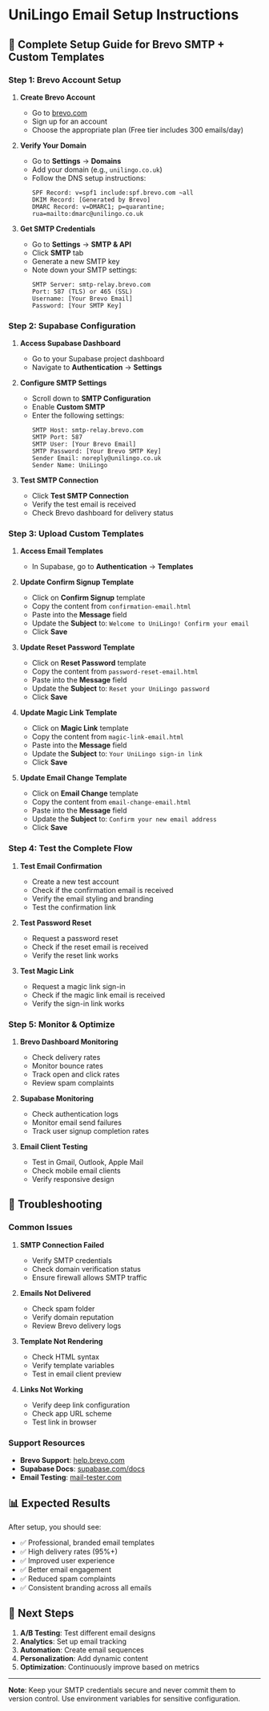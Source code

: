 # UniLingo Email Setup Instructions

## 🚀 Complete Setup Guide for Brevo SMTP + Custom Templates

### **Step 1: Brevo Account Setup**

1. **Create Brevo Account**
   - Go to [brevo.com](https://brevo.com)
   - Sign up for an account
   - Choose the appropriate plan (Free tier includes 300 emails/day)

2. **Verify Your Domain**
   - Go to **Settings** → **Domains**
   - Add your domain (e.g., `unilingo.co.uk`)
   - Follow the DNS setup instructions:
     ```
     SPF Record: v=spf1 include:spf.brevo.com ~all
     DKIM Record: [Generated by Brevo]
     DMARC Record: v=DMARC1; p=quarantine; rua=mailto:dmarc@unilingo.co.uk
     ```

3. **Get SMTP Credentials**
   - Go to **Settings** → **SMTP & API**
   - Click **SMTP** tab
   - Generate a new SMTP key
   - Note down your SMTP settings:
     ```
     SMTP Server: smtp-relay.brevo.com
     Port: 587 (TLS) or 465 (SSL)
     Username: [Your Brevo Email]
     Password: [Your SMTP Key]
     ```

### **Step 2: Supabase Configuration**

1. **Access Supabase Dashboard**
   - Go to your Supabase project dashboard
   - Navigate to **Authentication** → **Settings**

2. **Configure SMTP Settings**
   - Scroll down to **SMTP Configuration**
   - Enable **Custom SMTP**
   - Enter the following settings:
     ```
     SMTP Host: smtp-relay.brevo.com
     SMTP Port: 587
     SMTP User: [Your Brevo Email]
     SMTP Password: [Your Brevo SMTP Key]
     Sender Email: noreply@unilingo.co.uk
     Sender Name: UniLingo
     ```

3. **Test SMTP Connection**
   - Click **Test SMTP Connection**
   - Verify the test email is received
   - Check Brevo dashboard for delivery status

### **Step 3: Upload Custom Templates**

1. **Access Email Templates**
   - In Supabase, go to **Authentication** → **Templates**

2. **Update Confirm Signup Template**
   - Click on **Confirm Signup** template
   - Copy the content from `confirmation-email.html`
   - Paste into the **Message** field
   - Update the **Subject** to: `Welcome to UniLingo! Confirm your email`
   - Click **Save**

3. **Update Reset Password Template**
   - Click on **Reset Password** template
   - Copy the content from `password-reset-email.html`
   - Paste into the **Message** field
   - Update the **Subject** to: `Reset your UniLingo password`
   - Click **Save**

4. **Update Magic Link Template**
   - Click on **Magic Link** template
   - Copy the content from `magic-link-email.html`
   - Paste into the **Message** field
   - Update the **Subject** to: `Your UniLingo sign-in link`
   - Click **Save**

5. **Update Email Change Template**
   - Click on **Email Change** template
   - Copy the content from `email-change-email.html`
   - Paste into the **Message** field
   - Update the **Subject** to: `Confirm your new email address`
   - Click **Save**

### **Step 4: Test the Complete Flow**

1. **Test Email Confirmation**
   - Create a new test account
   - Check if the confirmation email is received
   - Verify the email styling and branding
   - Test the confirmation link

2. **Test Password Reset**
   - Request a password reset
   - Check if the reset email is received
   - Verify the reset link works

3. **Test Magic Link**
   - Request a magic link sign-in
   - Check if the magic link email is received
   - Verify the sign-in link works

### **Step 5: Monitor & Optimize**

1. **Brevo Dashboard Monitoring**
   - Check delivery rates
   - Monitor bounce rates
   - Track open and click rates
   - Review spam complaints

2. **Supabase Monitoring**
   - Check authentication logs
   - Monitor email send failures
   - Track user signup completion rates

3. **Email Client Testing**
   - Test in Gmail, Outlook, Apple Mail
   - Check mobile email clients
   - Verify responsive design

## 🔧 Troubleshooting

### **Common Issues**

1. **SMTP Connection Failed**
   - Verify SMTP credentials
   - Check domain verification status
   - Ensure firewall allows SMTP traffic

2. **Emails Not Delivered**
   - Check spam folder
   - Verify domain reputation
   - Review Brevo delivery logs

3. **Template Not Rendering**
   - Check HTML syntax
   - Verify template variables
   - Test in email client preview

4. **Links Not Working**
   - Verify deep link configuration
   - Check app URL scheme
   - Test link in browser

### **Support Resources**

- **Brevo Support**: [help.brevo.com](https://help.brevo.com)
- **Supabase Docs**: [supabase.com/docs](https://supabase.com/docs)
- **Email Testing**: [mail-tester.com](https://mail-tester.com)

## 📊 Expected Results

After setup, you should see:
- ✅ Professional, branded email templates
- ✅ High delivery rates (95%+)
- ✅ Improved user experience
- ✅ Better email engagement
- ✅ Reduced spam complaints
- ✅ Consistent branding across all emails

## 🎯 Next Steps

1. **A/B Testing**: Test different email designs
2. **Analytics**: Set up email tracking
3. **Automation**: Create email sequences
4. **Personalization**: Add dynamic content
5. **Optimization**: Continuously improve based on metrics

---

**Note**: Keep your SMTP credentials secure and never commit them to version control. Use environment variables for sensitive configuration.
